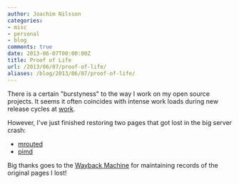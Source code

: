```yaml
---
author: Joachim Nilsson
categories:
- misc
- personal
- blog
comments: true
date: 2013-06-07T00:00:00Z
title: Proof of Life
url: /2013/06/07/proof-of-life/
aliases: /blog/2013/06/07/proof-of-life/
---
```


There is a certain "burstyness" to the way I work on my open source
projects.  It seems it often coincides with intense work loads during
new release cycles at [work](http://www.westermo.com).

However, I've just finished restoring two pages that got lost in the
big server crash:

   * [mrouted](/mrouted.shtml)
   * [pimd](/pimd.shtml)

Big thanks goes to the [Wayback Machine](http://www.archive.org) for
maintaining records of the original pages I lost!

